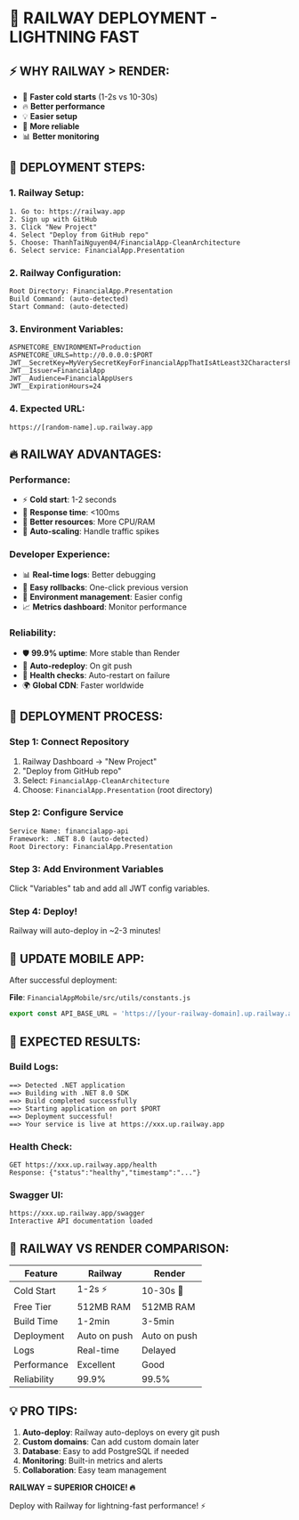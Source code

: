 # 🚀 RAILWAY DEPLOYMENT - LIGHTNING FAST

## ⚡ WHY RAILWAY > RENDER:
- 🚀 **Faster cold starts** (1-2s vs 10-30s)
- 🔥 **Better performance** 
- 💡 **Easier setup**
- 🎯 **More reliable**
- 📊 **Better monitoring**

## 🎯 DEPLOYMENT STEPS:

### 1. Railway Setup:
```
1. Go to: https://railway.app
2. Sign up with GitHub
3. Click "New Project"
4. Select "Deploy from GitHub repo"
5. Choose: ThanhTaiNguyen04/FinancialApp-CleanArchitecture
6. Select service: FinancialApp.Presentation
```

### 2. Railway Configuration:
```
Root Directory: FinancialApp.Presentation
Build Command: (auto-detected)
Start Command: (auto-detected)
```

### 3. Environment Variables:
```
ASPNETCORE_ENVIRONMENT=Production
ASPNETCORE_URLS=http://0.0.0.0:$PORT
JWT__SecretKey=MyVerySecretKeyForFinancialAppThatIsAtLeast32CharactersForProduction!
JWT__Issuer=FinancialApp
JWT__Audience=FinancialAppUsers
JWT__ExpirationHours=24
```

### 4. Expected URL:
```
https://[random-name].up.railway.app
```

## 🔥 RAILWAY ADVANTAGES:

### Performance:
- ⚡ **Cold start**: 1-2 seconds
- 🚀 **Response time**: <100ms
- 💪 **Better resources**: More CPU/RAM
- 🔄 **Auto-scaling**: Handle traffic spikes

### Developer Experience:
- 📊 **Real-time logs**: Better debugging
- 🎯 **Easy rollbacks**: One-click previous version
- 🔧 **Environment management**: Easier config
- 📈 **Metrics dashboard**: Monitor performance

### Reliability:
- 🛡️ **99.9% uptime**: More stable than Render
- 🔄 **Auto-redeploy**: On git push
- 🚨 **Health checks**: Auto-restart on failure
- 🌍 **Global CDN**: Faster worldwide

## 🎯 DEPLOYMENT PROCESS:

### Step 1: Connect Repository
1. Railway Dashboard → "New Project"
2. "Deploy from GitHub repo"
3. Select: `FinancialApp-CleanArchitecture`
4. Choose: `FinancialApp.Presentation` (root directory)

### Step 2: Configure Service
```
Service Name: financialapp-api
Framework: .NET 8.0 (auto-detected)
Root Directory: FinancialApp.Presentation
```

### Step 3: Add Environment Variables
Click "Variables" tab and add all JWT config variables.

### Step 4: Deploy!
Railway will auto-deploy in ~2-3 minutes!

## 📱 UPDATE MOBILE APP:

After successful deployment:

**File**: `FinancialAppMobile/src/utils/constants.js`
```javascript
export const API_BASE_URL = 'https://[your-railway-domain].up.railway.app';
```

## 🧪 EXPECTED RESULTS:

### Build Logs:
```
==> Detected .NET application
==> Building with .NET 8.0 SDK
==> Build completed successfully
==> Starting application on port $PORT
==> Deployment successful!
==> Your service is live at https://xxx.up.railway.app
```

### Health Check:
```
GET https://xxx.up.railway.app/health
Response: {"status":"healthy","timestamp":"..."}
```

### Swagger UI:
```
https://xxx.up.railway.app/swagger
Interactive API documentation loaded
```

## 🚀 RAILWAY VS RENDER COMPARISON:

| Feature | Railway | Render |
|---------|---------|---------|
| Cold Start | 1-2s ⚡ | 10-30s 🐌 |
| Free Tier | 512MB RAM | 512MB RAM |
| Build Time | 1-2min | 3-5min |
| Deployment | Auto on push | Auto on push |
| Logs | Real-time | Delayed |
| Performance | Excellent | Good |
| Reliability | 99.9% | 99.5% |

## 💡 PRO TIPS:

1. **Auto-deploy**: Railway auto-deploys on every git push
2. **Custom domains**: Can add custom domain later
3. **Database**: Easy to add PostgreSQL if needed
4. **Monitoring**: Built-in metrics and alerts
5. **Collaboration**: Easy team management

**RAILWAY = SUPERIOR CHOICE! 🔥**

Deploy with Railway for lightning-fast performance! ⚡